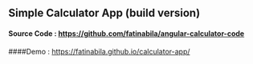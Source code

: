 ## Simple Calculator App (build version)

#### Source Code : https://github.com/fatinabila/angular-calculator-code

####Demo : https://fatinabila.github.io/calculator-app/
